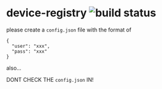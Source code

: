 device-registry  ![build status](https://api.travis-ci.org/BoiseFED/device-registry.svg)
========================================================================================

please create a `config.json` file with the format of
```
{
  "user": "xxx",
  "pass": "xxx"
}
```
also...

DONT CHECK THE `config.json` IN!
